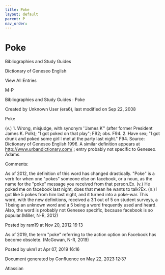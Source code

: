 ```yaml
---
title: Poke
layout: default
parent: P
nav_order:
---
```


# Poke

Bibliographies and Study Guides

Dictionary of Geneseo English

View All Entries

M-P

Bibliographies and Study Guides : Poke

Created by  Unknown User (era6), last modified on Sep 22, 2008

Poke

(v.) 1. Wrong, misjudge, with synonym ''James K'' (after former President James K. Polk); &quot;I got poked on that play&quot;; F92; obs. F94. 2. Have sex; &quot;I got drunk and poked some girl I met at the party last night.&quot; F94. Source: Dictionary of Geneseo English 1996. A similar definition appears at http://www.urbandictionary.com/ ; entry probably not specific to Geneseo. Adams.

Comments:

As of 2012, the definition of this word has changed drastically. &quot;Poke&quot; is a verb for when one &quot;pokes&quot; someone else on facebook, or a noun, as the name for the &quot;poke&quot; message you received from that person.Ex. (v.) He poked me on facebook last night, does that mean he wants to talk?Ex. (n.) I got like 5 pokes from him last night, and it turned into a poke-war. This word, with the new definitions, received a 3.1 out of 5 on student surveys, a 1 being an unknown word and a 5 being a word frequently used and heard. Also, the word is probably not Geneseo specific, because facebook is so popular.(Miller, N-R, 2012)

Posted by ram19 at Nov 20, 2012 16:13

As of 2019, the term &quot;poke&quot; referring to the action option on Facebook has become obsolete. (McGowan, N-R, 2019)

Posted by ukm1 at Apr 07, 2019 16:16

Document generated by Confluence on May 22, 2023 12:37

Atlassian
